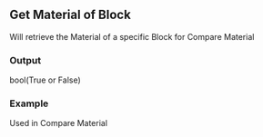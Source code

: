 ## Get Material of Block

Will retrieve the Material of a specific Block for Compare Material
<br>

### Output
bool(True or False)
<br>

### Example

Used in Compare Material